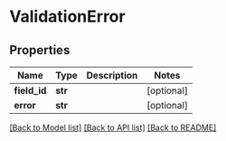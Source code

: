 # ValidationError

## Properties
Name | Type | Description | Notes
------------ | ------------- | ------------- | -------------
**field_id** | **str** |  | [optional] 
**error** | **str** |  | [optional] 

[[Back to Model list]](../README.md#documentation-for-models) [[Back to API list]](../README.md#documentation-for-api-endpoints) [[Back to README]](../README.md)

